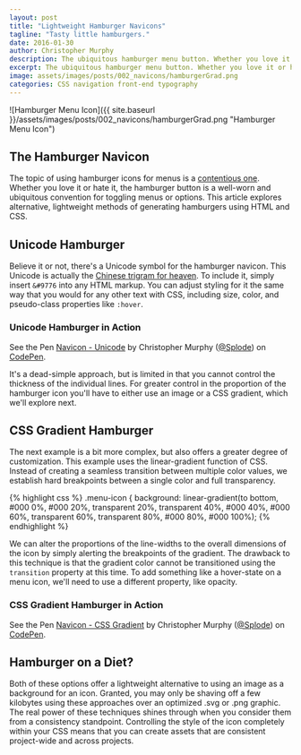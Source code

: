 ```yaml
---
layout: post
title: "Lightweight Hamburger Navicons"
tagline: "Tasty little hamburgers."
date: 2016-01-30
author: Christopher Murphy
description: The ubiquitous hamburger menu button. Whether you love it or hate it, the hamburger button is a well-worn convention for toggling menus or options. This article explores alternative, lightweight methods of generating hamburgers using HTML and CSS.
excerpt: The ubiquitous hamburger menu button. Whether you love it or hate it, the hamburger button is a well-worn convention for toggling menus or options. This article explores alternative, lightweight methods of generating hamburgers using HTML and CSS.
image: assets/images/posts/002_navicons/hamburgerGrad.png
categories: CSS navigation front-end typography
---
```


![Hamburger Menu Icon]({{ site.baseurl }}/assets/images/posts/002_navicons/hamburgerGrad.png "Hamburger Menu Icon")

## The Hamburger Navicon
The topic of using hamburger icons for menus is a [contentious one][1]. Whether you love it or hate it, the hamburger button is a well-worn and ubiquitous convention for toggling menus or options. This article explores alternative, lightweight methods of generating hamburgers using HTML and CSS.

## Unicode Hamburger
Believe it or not, there's a Unicode symbol for the hamburger navicon. This Unicode is actually the [Chinese trigram for heaven][2]. To include it, simply insert `&#9776` into any HTML markup. You can adjust styling for it the same way that you would for any other text with CSS, including size, color, and pseudo-class properties like `:hover`.

### Unicode Hamburger in Action
<p data-height="268" data-theme-id="0" data-slug-hash="JGrzxg" data-default-tab="result" data-user="Splode" class='codepen'>See the Pen <a href='http://codepen.io/Splode/pen/JGrzxg/'>Navicon - Unicode</a> by Christopher Murphy (<a href='http://codepen.io/Splode'>@Splode</a>) on <a href='http://codepen.io'>CodePen</a>.</p>
<script async src="//assets.codepen.io/assets/embed/ei.js"></script>

It's a dead-simple approach, but is limited in that you cannot control the thickness of the individual lines. For greater control in the proportion of the hamburger icon you'll have to either use an image or a CSS gradient, which we'll explore next.

## CSS Gradient Hamburger
The next example is a bit more complex, but also offers a greater degree of customization. This example uses the linear-gradient function of CSS. Instead of creating a seamless transition between multiple color values, we establish hard breakpoints between a single color and full transparency.

{% highlight css %}
.menu-icon {
  background: linear-gradient(to bottom, #000 0%, #000 20%, transparent 20%, transparent 40%, #000 40%, #000 60%, transparent 60%, transparent 80%, #000 80%, #000 100%);
{% endhighlight %}

We can alter the proportions of the line-widths to the overall dimensions of the icon by simply alerting the breakpoints of the gradient. The drawback to this technique is that the gradient color cannot be transitioned using the `transition` property at this time. To add something like a hover-state on a menu icon, we'll need to use a different property, like opacity.

### CSS Gradient Hamburger in Action
<p data-height="268" data-theme-id="0" data-slug-hash="GoGZwW" data-default-tab="result" data-user="Splode" class='codepen'>See the Pen <a href='http://codepen.io/Splode/pen/GoGZwW/'>Navicon - CSS Gradient</a> by Christopher Murphy (<a href='http://codepen.io/Splode'>@Splode</a>) on <a href='http://codepen.io'>CodePen</a>.</p>
<script async src="//assets.codepen.io/assets/embed/ei.js"></script>

## Hamburger on a Diet?
Both of these options offer a lightweight alternative to using an image as a background for an icon. Granted, you may only be shaving off a few kilobytes using these approaches over an optimized .svg or .png graphic. The real power of these techniques shines through when you consider them from a consistency standpoint. Controlling the style of the icon completely within your CSS means that you can create assets that are consistent project-wide and across projects.

[1]: https://lmjabreu.com/post/why-and-how-to-avoid-hamburger-menus/ "Why and How to Avoid Hamburger Menus"
[2]: https://en.wikipedia.org/wiki/List_of_hexagrams_of_the_I_Ching "I Ching Hexagrams - Wikipedia"
